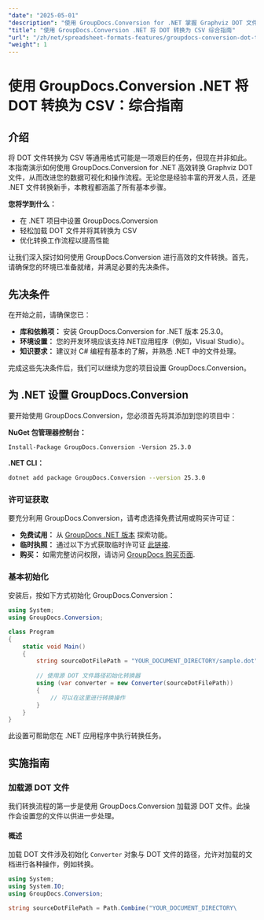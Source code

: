 ```yaml
---
"date": "2025-05-01"
"description": "使用 GroupDocs.Conversion for .NET 掌握 Graphviz DOT 文件到 CSV 的转换技巧。增强您的数据可视化和工作流自动化。"
"title": "使用 GroupDocs.Conversion .NET 将 DOT 转换为 CSV 综合指南"
"url": "/zh/net/spreadsheet-formats-features/groupdocs-conversion-dot-to-csv-net-guide/"
"weight": 1
---
```


# 使用 GroupDocs.Conversion .NET 将 DOT 转换为 CSV：综合指南

## 介绍

将 DOT 文件转换为 CSV 等通用格式可能是一项艰巨的任务，但现在并非如此。本指南演示如何使用 GroupDocs.Conversion for .NET 高效转换 Graphviz DOT 文件，从而改进您的数据可视化和操作流程。无论您是经验丰富的开发人员，还是 .NET 文件转换新手，本教程都涵盖了所有基本步骤。

**您将学到什么：**
- 在 .NET 项目中设置 GroupDocs.Conversion
- 轻松加载 DOT 文件并将其转换为 CSV
- 优化转换工作流程以提高性能

让我们深入探讨如何使用 GroupDocs.Conversion 进行高效的文件转换。首先，请确保您的环境已准备就绪，并满足必要的先决条件。

## 先决条件

在开始之前，请确保您已：

- **库和依赖项：** 安装 GroupDocs.Conversion for .NET 版本 25.3.0。
- **环境设置：** 您的开发环境应该支持.NET应用程序（例如，Visual Studio）。
- **知识要求：** 建议对 C# 编程有基本的了解，并熟悉 .NET 中的文件处理。

完成这些先决条件后，我们可以继续为您的项目设置 GroupDocs.Conversion。

## 为 .NET 设置 GroupDocs.Conversion

要开始使用 GroupDocs.Conversion，您必须首先将其添加到您的项目中：

**NuGet 包管理器控制台：**
```shell
Install-Package GroupDocs.Conversion -Version 25.3.0
```

**\.NET CLI：**
```bash
dotnet add package GroupDocs.Conversion --version 25.3.0
```

### 许可证获取

要充分利用 GroupDocs.Conversion，请考虑选择免费试用或购买许可证：
- **免费试用：** 从 [GroupDocs .NET 版本](https://releases.groupdocs.com/conversion/net/) 探索功能。
- **临时执照：** 通过以下方式获取临时许可证 [此链接](https://purchase。groupdocs.com/temporary-license/).
- **购买：** 如需完整访问权限，请访问 [GroupDocs 购买页面](https://purchase。groupdocs.com/buy).

### 基本初始化

安装后，按如下方式初始化 GroupDocs.Conversion：

```csharp
using System;
using GroupDocs.Conversion;

class Program
{
    static void Main()
    {
        string sourceDotFilePath = "YOUR_DOCUMENT_DIRECTORY/sample.dot";
        
        // 使用源 DOT 文件路径初始化转换器
        using (var converter = new Converter(sourceDotFilePath))
        {
            // 可以在这里进行转换操作
        }
    }
}
```

此设置可帮助您在 .NET 应用程序中执行转换任务。

## 实施指南

### 加载源 DOT 文件

我们转换流程的第一步是使用 GroupDocs.Conversion 加载源 DOT 文件。此操作会设置您的文件以供进一步处理。

#### 概述
加载 DOT 文件涉及初始化 `Converter` 对象与 DOT 文件的路径，允许对加载的文档进行各种操作，例如转换。

```csharp
using System;
using System.IO;
using GroupDocs.Conversion;

string sourceDotFilePath = Path.Combine("YOUR_DOCUMENT_DIRECTORY\